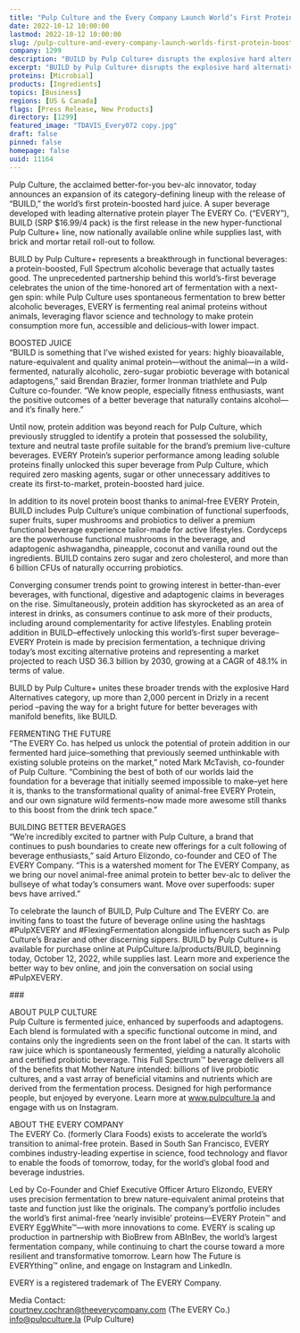 ```yaml
---
title: "Pulp Culture and the Every Company Launch World’s First Protein-Boosted Hard Juice"
date: 2022-10-12 10:00:00
lastmod: 2022-10-12 10:00:00
slug: /pulp-culture-and-every-company-launch-worlds-first-protein-boosted-hard-juice
company: 1299
description: "BUILD by Pulp Culture+ disrupts the explosive hard alternatives category, growing 2,000%+,  while delivering unprecedented Full Spectrum functionality from adaptogens, probiotics and–in a first for alcoholic beverages– animal-free EVERY Protein●Partners who share a foundation in fermentation are joining together to create a first-of-its-kind, delicious and highly functional beverage fit for the modern consumer●Pulp Culture+ makes global debut today, now available for purchase nationwide on the Pulp Culture website and downtown LA taproom, with brick and mortar retail rollout to follow"
excerpt: "BUILD by Pulp Culture+ disrupts the explosive hard alternatives category, growing 2,000%+,  while delivering unprecedented Full Spectrum functionality from adaptogens, probiotics and–in a first for alcoholic beverages– animal-free EVERY Protein●Partners who share a foundation in fermentation are joining together to create a first-of-its-kind, delicious and highly functional beverage fit for the modern consumer●Pulp Culture+ makes global debut today, now available for purchase nationwide on the Pulp Culture website and downtown LA taproom, with brick and mortar retail rollout to follow"
proteins: [Microbial]
products: [Ingredients]
topics: [Business]
regions: [US & Canada]
flags: [Press Release, New Products]
directory: [1299]
featured_image: "TDAVIS_Every072 copy.jpg"
draft: false
pinned: false
homepage: false
uuid: 11164
---
```

<p>Pulp Culture, the acclaimed better-for-you bev-alc innovator, today announces an expansion of its category-defining lineup with the release of “BUILD,” the world’s first protein-boosted hard juice. A super beverage developed with leading alternative protein player The EVERY Co. (“EVERY”), BUILD (SRP $16.99/4 pack) is the first release in the new hyper-functional Pulp Culture+ line, now nationally available online while supplies last, with brick and mortar retail roll-out to follow.</p>
<p>BUILD by Pulp Culture+ represents a breakthrough in functional beverages: a protein-boosted, Full Spectrum alcoholic beverage that actually tastes good. The unprecedented partnership behind this world’s-first beverage celebrates the union of the time-honored art of fermentation with a next-gen spin: while Pulp Culture uses spontaneous fermentation to brew better alcoholic beverages, EVERY is fermenting real animal proteins without animals, leveraging flavor science and technology to make protein consumption more fun, accessible and delicious–with lower impact.</p>
<p>BOOSTED JUICE<br />
“BUILD is something that I've wished existed for years: highly bioavailable, nature-equivalent and quality animal protein—without the animal—in a wild-fermented, naturally alcoholic, zero-sugar probiotic beverage with botanical adaptogens,” said Brendan Brazier, former Ironman triathlete and Pulp Culture co-founder. “We know people, especially fitness enthusiasts, want the positive outcomes of a better beverage that naturally contains alcohol—and it’s finally here.”</p>
<p>Until now, protein addition was beyond reach for Pulp Culture, which previously struggled to identify a protein that possessed the solubility, texture and neutral taste profile suitable for the brand’s premium live-culture beverages. EVERY Protein’s superior performance among leading soluble proteins finally unlocked this super beverage from Pulp Culture, which required zero masking agents, sugar or other unnecessary additives to create its first-to-market, protein-boosted hard juice.</p>
<p>In addition to its novel protein boost thanks to animal-free EVERY Protein, BUILD includes Pulp Culture’s unique combination of functional superfoods, super fruits, super mushrooms and probiotics to deliver a premium functional beverage experience tailor-made for active lifestyles. Cordyceps are the powerhouse functional mushrooms in the beverage, and adaptogenic ashwagandha, pineapple, coconut and vanilla round out the ingredients. BUILD contains zero sugar and zero cholesterol, and more than 6 billion CFUs of naturally occurring probiotics.</p>
<p>Converging consumer trends point to growing interest in better-than-ever beverages, with functional, digestive and adaptogenic claims in beverages on the rise. Simultaneously, protein addition has skyrocketed as an area of interest in drinks, as consumers continue to ask more of their products, including around complementarity for active lifestyles. Enabling protein addition in BUILD–effectively unlocking this world’s-first super beverage–EVERY Protein is made by precision fermentation, a technique driving today’s most exciting alternative proteins and representing a market projected to reach USD 36.3 billion by 2030, growing at a CAGR of 48.1% in terms of value.</p>
<p>BUILD by Pulp Culture+ unites these broader trends with the explosive Hard Alternatives category, up more than 2,000 percent in Drizly in a recent period –paving the way for a bright future for better beverages with manifold benefits, like BUILD.</p>
<p>FERMENTING THE FUTURE<br />
“The EVERY Co. has helped us unlock the potential of protein addition in our fermented hard juice–something that previously seemed unthinkable with existing soluble proteins on the market,” noted Mark McTavish, co-founder of Pulp Culture. “Combining the best of both of our worlds laid the foundation for a beverage that initially seemed impossible to make–yet here it is, thanks to the transformational quality of animal-free EVERY Protein, and our own signature wild ferments–now made more awesome still thanks to this boost from the drink tech space.”</p>
<p>BUILDING BETTER BEVERAGES<br />
“We’re incredibly excited to partner with Pulp Culture, a brand that continues to push boundaries to create new offerings for a cult following of beverage enthusiasts,” said Arturo Elizondo, co-founder and CEO of The EVERY Company. “This is a watershed moment for The EVERY Company, as we bring our novel animal-free animal protein to better bev-alc to deliver the bullseye of what today’s consumers want. Move over superfoods: super bevs have arrived.”</p>
<p>To celebrate the launch of BUILD, Pulp Culture and The EVERY Co. are inviting fans to toast the future of beverage online using the hashtags #PulpXEVERY and #FlexingFermentation alongside influencers such as Pulp Culture’s Brazier and other discerning sippers. BUILD by Pulp Culture+ is available for purchase online at PulpCulture.la/products/BUILD, beginning today, October 12, 2022, while supplies last. Learn more and experience the better way to bev online, and join the conversation on social using #PulpXEVERY.</p>
<p>###</p>
<p>ABOUT PULP CULTURE<br />
Pulp Culture is fermented juice, enhanced by superfoods and adaptogens. Each blend is formulated with a specific functional outcome in mind, and contains only the ingredients seen on the front label of the can. It starts with raw juice which is spontaneously fermented, yielding a naturally alcoholic and certified probiotic beverage. This Full Spectrum™ beverage delivers all of the benefits that Mother Nature intended: billions of live probiotic cultures, and a vast array of beneficial vitamins and nutrients which are derived from the fermentation process. Designed for high performance people, but enjoyed by everyone. Learn more at <a href="http://www.pulpculture.la">www.pulpculture.la</a> and engage with us on Instagram.</p>
<p>ABOUT THE EVERY COMPANY<br />
The EVERY Co. (formerly Clara Foods) exists to accelerate the world’s transition to animal-free protein. Based in South San Francisco, EVERY combines industry-leading expertise in science, food technology and flavor to enable the foods of tomorrow, today, for the world’s global food and beverage industries.</p>
<p>Led by Co-Founder and Chief Executive Officer Arturo Elizondo, EVERY uses precision fermentation to brew nature-equivalent animal proteins that taste and function just like the originals. The company’s portfolio includes the world’s first animal-free ‘nearly invisible’ proteins—EVERY Protein™ and EVERY EggWhite™—with more innovations to come. EVERY is scaling up production in partnership with BioBrew from ABInBev, the world’s largest fermentation company, while continuing to chart the course toward a more resilient and transformative tomorrow. Learn how The Future is EVERYthing™ online, and engage on Instagram and LinkedIn.</p>
<p>EVERY is a registered trademark of The EVERY Company.</p>
<p>Media Contact:<br />
<a href="mailto:courtney.cochran@theeverycompany.com">courtney.cochran@theeverycompany.com</a> (The EVERY Co.)<br />
<a href="mailto:info@pulpculture.la">info@pulpculture.la</a> (Pulp Culture)</p>
